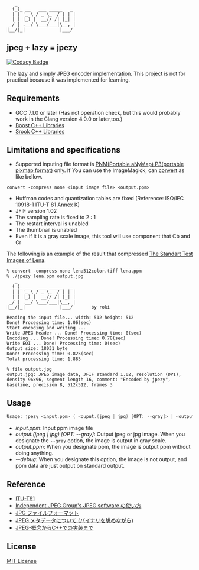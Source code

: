```
   _
  (_)_ __   ___ _____   _
  | | '_ \ / _ \_  / | | |
  | | |_) |  __// /| |_| |
 _/ | .__/ \___/___|\__, |
|__/|_|             |___/
```

## jpeg + lazy = jpezy

[![Codacy Badge](https://api.codacy.com/project/badge/Grade/ae48c146f92e4fb088116091727440ad)](https://www.codacy.com/app/falgon/jpezy?utm_source=github.com&utm_medium=referral&utm_content=falgon/jpezy&utm_campaign=badger)

The lazy and simply JPEG encoder implementation. This project is not for practical because it was implemented for learning.

## Requirements

* GCC 7.1.0 or later (Has not operation check, but this would probably work in the Clang version 4.0.0 or later,too.)
* [Boost C++ Libraries](http://www.boost.org/)
* [Srook C++ Libraries](https://github.com/falgon/SrookCppLibraries)

## Limitations and specifications

* Supported inputing file format is [PNM(Portable aNyMap) P3(portable pixmap format)](https://en.wikipedia.org/wiki/Netpbm_format) only. If You can use the ImageMagick, can [convert](https://www.imagemagick.org/script/convert.php) as like bellow.
```
convert -compress none <input image file> <output.ppm>
```
* Huffman codes and quantization tables are fixed (Reference: ISO/IEC 10918-1 ITU-T 81 Annex K)
* JFIF version 1.02
* The sampling rate is fixed to 2 : 1
* The restart interval is unabled
* The thumbnail is unabled
* Even if it is a gray scale image, this tool will use component that Cb and Cr

The following is an example of the result that compressed [The Standart Test Images of Lena](http://www.ece.rice.edu/~wakin/images/).
```
% convert -compress none lena512color.tiff lena.ppm
% ./jpezy lena.ppm output.jpg
   _
  (_)_ __   ___ _____   _
  | | '_ \ / _ \_  / | | |
  | | |_) |  __// /| |_| |
 _/ | .__/ \___/___|\__, |
|__/|_|             |___/       by roki

Reading the input file... width: 512 height: 512
Done! Processing time: 1.06(sec)
Start encoding and writing ...
Write JPEG Header ... Done! Processing time: 0(sec)
Encoding ... Done! Processing time: 0.78(sec)
Write EOI ... Done! Processing time: 0(sec)
Output size: 18031 byte
Done! Processing time: 0.825(sec)
Total processing time: 1.885

% file output.jpg
output.jpg: JPEG image data, JFIF standard 1.02, resolution (DPI), density 96x96, segment length 16, comment: "Encoded by jpezy", baseline, precision 8, 512x512, frames 3
```

## Usage
```cpp
Usage: jpezy <input.ppm> ( <ouput.(jpeg | jpg) [OPT: --gray]> | <output.ppm> | --debug )
```
* <i>input.ppm</i>: Input ppm image file
* <i>output.(jpeg | jpg) [OPT: --gray]</i>: Output jpeg or jpg image. When you designate the `--gray` option, the image is output in gray scale.
* <i>output.ppm</i>: When you designate ppm, the image is output ppm without doing anything.
* <i>--debug</i>: When you designate this option, the image is not output, and ppm data are just output on standard output.

## Reference
* [ITU-T81](https://www.w3.org/Graphics/JPEG/itu-t81.pdf) 
* [Independent JPEG Group's JPEG software の使い方](https://cetus.sakura.ne.jp/softlab/software2/jpeg6b_usage_j.html)
* [JPG ファイルフォーマット](http://www.setsuki.com/hsp/ext/jpg.htm)
* [JPEG メタデータについて (バイナリを眺めながら)](http://diary.awm.jp/~yoya/data/2015/10/16/JPEGMeta_rev3.pdf)
* [JPEG-概念からC++での実装まで](https://www.amazon.co.jp/JPEG%E2%80%95%E6%A6%82%E5%BF%B5%E3%81%8B%E3%82%89C-%E3%81%A7%E3%81%AE%E5%AE%9F%E8%A3%85%E3%81%BE%E3%81%A7-%E6%A9%8B%E6%9C%AC-%E6%99%8B%E4%B9%8B%E4%BB%8B/dp/4797330457)

## License
[MIT License](https://github.com/falgon/jpezy/blob/master/LICENSE)
